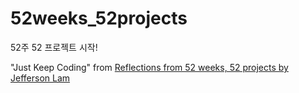 # 52weeks_52projects
52주 52 프로젝트 시작!

"Just Keep Coding" from [Reflections from 52 weeks, 52 projects by Jefferson Lam](https://speakerdeck.com/jeffersonlam/reflections-from-52-weeks-52-projects?slide=80)
